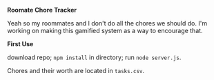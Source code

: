 **Roomate Chore Tracker**

Yeah so my roommates and I don't do all the chores we should do. I'm working on making this gamified system as a way to encourage that.

**First Use**

download repo; `npm install` in directory; run `node server.js`.

Chores and their worth are located in `tasks.csv`.
